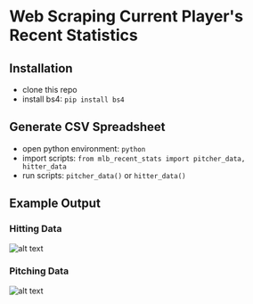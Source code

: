 # Web Scraping Current Player's Recent Statistics
## Installation
- clone this repo
- install bs4: `pip install bs4`

## Generate CSV Spreadsheet
- open python environment: `python`
- import scripts: `from mlb_recent_stats import pitcher_data, hitter_data`
- run scripts: `pitcher_data()` or `hitter_data()`

## Example Output
### Hitting Data
![alt text](https://github.com/stanleykywu/MLB-Current-Player-Recent-Statistics-Web-Scraping/resources/hitter_example.jpg?raw=true)

### Pitching Data
![alt text](https://github.com/stanleykywu/MLB-Current-Player-Recent-Statistics-Web-Scraping/resources/pitcher_example.jpg?raw=true)
